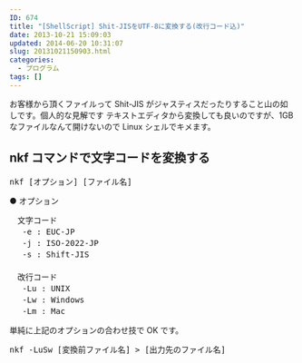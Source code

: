 ```yaml
---
ID: 674
title: "[ShellScript] Shit-JISをUTF-8に変換する(改行コード込)"
date: 2013-10-21 15:09:03
updated: 2014-06-20 10:31:07
slug: 20131021150903.html
categories:
  - プログラム
tags: []
---
```


お客様から頂くファイルって Shit-JIS がジャスティスだったりすること山の如しです。<span class="text-muted">個人的な見解です</span>
テキストエディタから変換しても良いのですが、1GB なファイルなんて開けないので Linux シェルでキメます。

<!--more-->
<h2>nkf コマンドで文字コードを変換する</h2>

<pre>nkf [オプション] [ファイル名]</pre>

● オプション

<pre>
　文字コード
　 -e : EUC-JP
　 -j : ISO-2022-JP
　 -s : Shift-JIS
　
　改行コード
　 -Lu : UNIX
　 -Lw : Windows
　 -Lm : Mac</pre>

単純に上記のオプションの合わせ技で OK です。

<pre class="linenums">nkf -LuSw [変換前ファイル名] > [出力先のファイル名]</pre>
